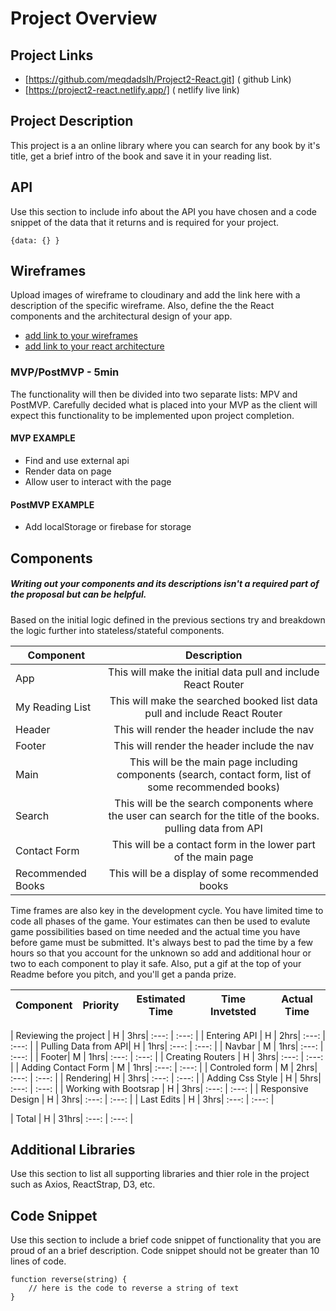 # Project Overview

## Project Links

- [https://github.com/meqdadslh/Project2-React.git] ( github Link)
- [https://project2-react.netlify.app/] ( netlify live link)

## Project Description

This project is a an online library where you can search for any book by it's title, get a brief intro of the book and save it in your reading list. 

## API

Use this section to include info about the API you have chosen and a code snippet of the data that it returns and is required for your project. 


```
{data: {} }
```


## Wireframes

Upload images of wireframe to cloudinary and add the link here with a description of the specific wireframe. Also, define the the React components and the architectural design of your app.

- [add link to your wireframes]()
- [add link to your react architecture]()


### MVP/PostMVP - 5min

The functionality will then be divided into two separate lists: MPV and PostMVP.  Carefully decided what is placed into your MVP as the client will expect this functionality to be implemented upon project completion.  

#### MVP EXAMPLE
- Find and use external api 
- Render data on page 
- Allow user to interact with the page

#### PostMVP EXAMPLE

- Add localStorage or firebase for storage

## Components
##### Writing out your components and its descriptions isn't a required part of the proposal but can be helpful.

Based on the initial logic defined in the previous sections try and breakdown the logic further into stateless/stateful components. 

| Component | Description | 
| --- | :---: |  
| App | This will make the initial data pull and include React Router| 
| My Reading List | This will make the searched booked list data pull and include React Router| 
| Header | This will render the header include the nav | 
| Footer | This will render the header include the nav | 
| Main | This will be the main page including components (search, contact form, list of some recommended books) | 
| Search | This will be the search components where the user can search for the title of the books. pulling data from API | 
| Contact Form | This will be a contact form in the lower part of the main page | 
| Recommended Books | This will be a display of some recommended books| 


Time frames are also key in the development cycle.  You have limited time to code all phases of the game.  Your estimates can then be used to evalute game possibilities based on time needed and the actual time you have before game must be submitted. It's always best to pad the time by a few hours so that you account for the unknown so add and additional hour or two to each component to play it safe. Also, put a gif at the top of your Readme before you pitch, and you'll get a panda prize.

| Component | Priority | Estimated Time | Time Invetsted | Actual Time |
| --- | :---: |  :---: | :---: | :---: |

| Reviewing the project | H | 3hrs| :---: | :---: |
| Entering API | H | 2hrs| :---: | :---: |
| Pulling Data from API| H | 1hrs| :---: | :---: |
| Navbar | M | 1hrs| :---: | :---: |
| Footer| M | 1hrs| :---: | :---: |
| Creating Routers | H | 3hrs| :---: | :---: |
| Adding Contact Form | M | 1hrs| :---: | :---: |
| Controled form | M | 2hrs| :---: | :---: |
| Rendering| H | 3hrs| :---: | :---: |
| Adding Css Style | H | 5hrs| :---: | :---: |
| Working with Bootsrap | H | 3hrs| :---: | :---: |
| Responsive Design | H | 3hrs| :---: | :---: |
| Last Edits | H | 3hrs| :---: | :---: |

| Total | H | 31hrs| :---: | :---: |

## Additional Libraries
 Use this section to list all supporting libraries and thier role in the project such as Axios, ReactStrap, D3, etc. 

## Code Snippet

Use this section to include a brief code snippet of functionality that you are proud of an a brief description.  Code snippet should not be greater than 10 lines of code. 

```
function reverse(string) {
	// here is the code to reverse a string of text
}
```

